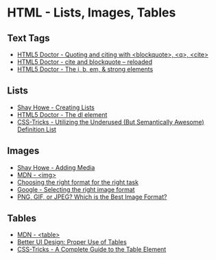 HTML - Lists, Images, Tables
===============================

Text Tags
----------

- [HTML5 Doctor - Quoting and citing with \<blockquote\>, \<q\>, \<cite\>](http://html5doctor.com/blockquote-q-cite/)
- [HTML5 Doctor - cite and blockquote – reloaded](http://html5doctor.com/cite-and-blockquote-reloaded/)
- [HTML5 Doctor - The i, b, em, & strong elements](http://html5doctor.com/i-b-em-strong-element/)

Lists
--------

- [Shay Howe - Creating Lists](http://learn.shayhowe.com/html-css/creating-lists/)
- [HTML5 Doctor - The dl element](http://html5doctor.com/the-dl-element/)
- [CSS-Tricks - Utilizing the Underused (But Semantically Awesome) Definition List](https://css-tricks.com/utilizing-the-underused-but-semantically-awesome-definition-list/)

Images
--------

- [Shay Howe - Adding Media](http://learn.shayhowe.com/html-css/adding-media/)
- [MDN - \<img\>](https://developer.mozilla.org/en-US/docs/Web/HTML/Element/img)
- [Choosing the right format for the right task](http://stackoverflow.com/a/16440764/2048613)
- [Google - Selecting the right image format](https://developers.google.com/web/fundamentals/performance/optimizing-content-efficiency/image-optimization#selecting-the-right-image-format)
- [PNG, GIF, or JPEG? Which is the Best Image Format?](https://litmus.com/blog/png-gif-or-jpeg-which-ones-should-you-use-in-email)

Tables
--------

- [MDN - \<table\>](https://developer.mozilla.org/en-US/docs/Web/HTML/Element/table)
- [Better UI Design: Proper Use of Tables](http://www.noupe.com/design/better-ui-design-proper-use-of-tables.html)
- [CSS-Tricks - A Complete Guide to the Table Element](https://css-tricks.com/complete-guide-table-element/)
